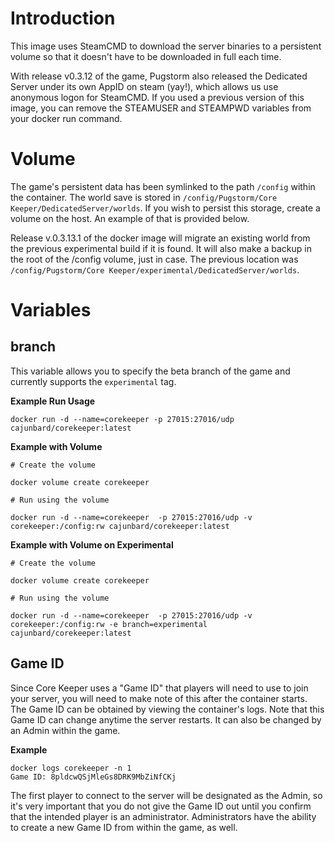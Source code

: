 # Introduction

This image uses SteamCMD to download the server binaries to a persistent volume so that it doesn't have to be downloaded in full each time. 

With release v0.3.12 of the game, Pugstorm also released the Dedicated Server under its own AppID on steam (yay!), which allows us use anonymous logon for SteamCMD. If you used a previous version of this image, you can remove the STEAMUSER and STEAMPWD variables from your docker run command.

# Volume

The game's persistent data has been symlinked to the path `/config` within the container. The world save is stored in `/config/Pugstorm/Core Keeper/DedicatedServer/worlds`. If you wish to persist this storage, create a volume on the host. An example of that is provided below.

Release v.0.3.13.1 of the docker image will migrate an existing world from the previous experimental build if it is found. It will also make a backup in the root of the /config volume, just in case. The previous location was `/config/Pugstorm/Core Keeper/experimental/DedicatedServer/worlds`.

# Variables

## branch

This variable allows you to specify the beta branch of the game and currently supports the `experimental` tag.

**Example Run Usage**

```
docker run -d --name=corekeeper -p 27015:27016/udp cajunbard/corekeeper:latest
```

**Example with Volume**

```
# Create the volume

docker volume create corekeeper

# Run using the volume

docker run -d --name=corekeeper  -p 27015:27016/udp -v corekeeper:/config:rw cajunbard/corekeeper:latest
```

**Example with Volume on Experimental**

```
# Create the volume

docker volume create corekeeper

# Run using the volume

docker run -d --name=corekeeper  -p 27015:27016/udp -v corekeeper:/config:rw -e branch=experimental cajunbard/corekeeper:latest
```

## Game ID

Since Core Keeper uses a "Game ID" that players will need to use to join your server, you will need to make note of this after the container starts. The Game ID can be obtained by viewing the container's logs. Note that this Game ID can change anytime the server restarts. It can also be changed by an Admin within the game.

**Example**

```
docker logs corekeeper -n 1
Game ID: 8pldcwQSjMleGs8DRK9MbZiNfCKj
```

The first player to connect to the server will be designated as the Admin, so it's very important that you do not give the Game ID out until you confirm that the intended player is an administrator. Administrators have the ability to create a new Game ID from within the game, as well.